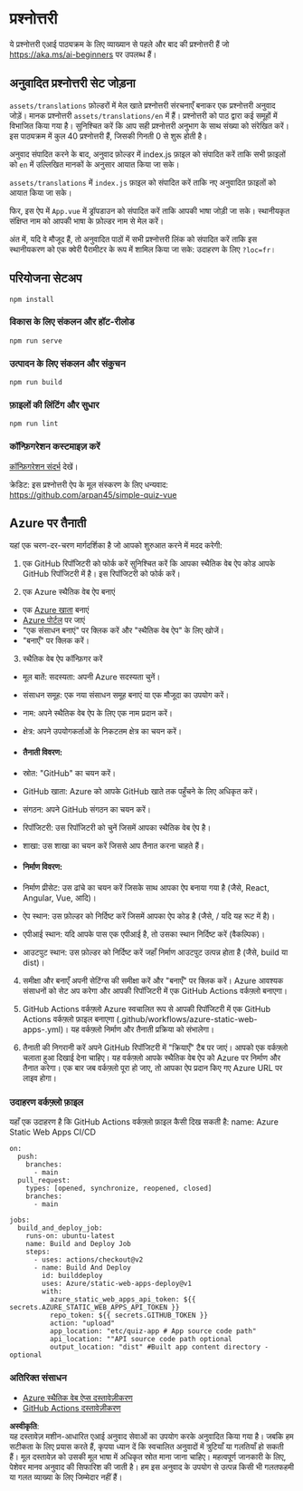 # प्रश्नोत्तरी

ये प्रश्नोत्तरी एआई पाठ्यक्रम के लिए व्याख्यान से पहले और बाद की प्रश्नोत्तरी हैं जो https://aka.ms/ai-beginners पर उपलब्ध हैं।

## अनुवादित प्रश्नोत्तरी सेट जोड़ना

`assets/translations` फ़ोल्डरों में मेल खाते प्रश्नोत्तरी संरचनाएँ बनाकर एक प्रश्नोत्तरी अनुवाद जोड़ें। मानक प्रश्नोत्तरी `assets/translations/en` में हैं। प्रश्नोत्तरी को पाठ द्वारा कई समूहों में विभाजित किया गया है। सुनिश्चित करें कि आप सही प्रश्नोत्तरी अनुभाग के साथ संख्या को संरेखित करें। इस पाठ्यक्रम में कुल 40 प्रश्नोत्तरी हैं, जिसकी गिनती 0 से शुरू होती है।

अनुवाद संपादित करने के बाद, अनुवाद फ़ोल्डर में index.js फ़ाइल को संपादित करें ताकि सभी फ़ाइलों को `en` में उल्लिखित मानकों के अनुसार आयात किया जा सके।

`assets/translations` में `index.js` फ़ाइल को संपादित करें ताकि नए अनुवादित फ़ाइलों को आयात किया जा सके।

फिर, इस ऐप में `App.vue` में ड्रॉपडाउन को संपादित करें ताकि आपकी भाषा जोड़ी जा सके। स्थानीयकृत संक्षिप्त नाम को आपकी भाषा के फ़ोल्डर नाम से मेल करें।

अंत में, यदि वे मौजूद हैं, तो अनुवादित पाठों में सभी प्रश्नोत्तरी लिंक को संपादित करें ताकि इस स्थानीयकरण को एक क्वेरी पैरामीटर के रूप में शामिल किया जा सके: उदाहरण के लिए `?loc=fr`।

## परियोजना सेटअप

```
npm install
```

### विकास के लिए संकलन और हॉट-रीलोड

```
npm run serve
```

### उत्पादन के लिए संकलन और संकुचन

```
npm run build
```

### फ़ाइलों की लिंटिंग और सुधार

```
npm run lint
```

### कॉन्फ़िगरेशन कस्टमाइज़ करें

[कॉन्फ़िगरेशन संदर्भ](https://cli.vuejs.org/config/) देखें।

क्रेडिट: इस प्रश्नोत्तरी ऐप के मूल संस्करण के लिए धन्यवाद: https://github.com/arpan45/simple-quiz-vue

## Azure पर तैनाती

यहां एक चरण-दर-चरण मार्गदर्शिका है जो आपको शुरुआत करने में मदद करेगी:

1. एक GitHub रिपॉजिटरी को फोर्क करें
सुनिश्चित करें कि आपका स्थैतिक वेब ऐप कोड आपके GitHub रिपॉजिटरी में है। इस रिपॉजिटरी को फोर्क करें।

2. एक Azure स्थैतिक वेब ऐप बनाएं
- एक [Azure खाता](http://azure.microsoft.com) बनाएं
- [Azure पोर्टल](https://portal.azure.com) पर जाएं 
- "एक संसाधन बनाएं" पर क्लिक करें और "स्थैतिक वेब ऐप" के लिए खोजें।
- "बनाएँ" पर क्लिक करें।

3. स्थैतिक वेब ऐप कॉन्फ़िगर करें
- मूल बातें: सदस्यता: अपनी Azure सदस्यता चुनें।
- संसाधन समूह: एक नया संसाधन समूह बनाएं या एक मौजूदा का उपयोग करें।
- नाम: अपने स्थैतिक वेब ऐप के लिए एक नाम प्रदान करें।
- क्षेत्र: अपने उपयोगकर्ताओं के निकटतम क्षेत्र का चयन करें।

- #### तैनाती विवरण:
- स्रोत: "GitHub" का चयन करें।
- GitHub खाता: Azure को आपके GitHub खाते तक पहुँचने के लिए अधिकृत करें।
- संगठन: अपने GitHub संगठन का चयन करें।
- रिपॉजिटरी: उस रिपॉजिटरी को चुनें जिसमें आपका स्थैतिक वेब ऐप है।
- शाखा: उस शाखा का चयन करें जिससे आप तैनात करना चाहते हैं।

- #### निर्माण विवरण:
- निर्माण प्रीसेट: उस ढांचे का चयन करें जिसके साथ आपका ऐप बनाया गया है (जैसे, React, Angular, Vue, आदि)।
- ऐप स्थान: उस फ़ोल्डर को निर्दिष्ट करें जिसमें आपका ऐप कोड है (जैसे, / यदि यह रूट में है)।
- एपीआई स्थान: यदि आपके पास एक एपीआई है, तो उसका स्थान निर्दिष्ट करें (वैकल्पिक)।
- आउटपुट स्थान: उस फ़ोल्डर को निर्दिष्ट करें जहाँ निर्माण आउटपुट उत्पन्न होता है (जैसे, build या dist)।

4. समीक्षा और बनाएँ
अपनी सेटिंग्स की समीक्षा करें और "बनाएँ" पर क्लिक करें। Azure आवश्यक संसाधनों को सेट अप करेगा और आपकी रिपॉजिटरी में एक GitHub Actions वर्कफ़्लो बनाएगा।

5. GitHub Actions वर्कफ़्लो
Azure स्वचालित रूप से आपकी रिपॉजिटरी में एक GitHub Actions वर्कफ़्लो फ़ाइल बनाएगा (.github/workflows/azure-static-web-apps-<name>.yml)। यह वर्कफ़्लो निर्माण और तैनाती प्रक्रिया को संभालेगा।

6. तैनाती की निगरानी करें
अपने GitHub रिपॉजिटरी में "क्रियाएँ" टैब पर जाएं।
आपको एक वर्कफ़्लो चलाता हुआ दिखाई देना चाहिए। यह वर्कफ़्लो आपके स्थैतिक वेब ऐप को Azure पर निर्माण और तैनात करेगा।
एक बार जब वर्कफ़्लो पूरा हो जाए, तो आपका ऐप प्रदान किए गए Azure URL पर लाइव होगा।

### उदाहरण वर्कफ़्लो फ़ाइल

यहाँ एक उदाहरण है कि GitHub Actions वर्कफ़्लो फ़ाइल कैसी दिख सकती है:
name: Azure Static Web Apps CI/CD
```
on:
  push:
    branches:
      - main
  pull_request:
    types: [opened, synchronize, reopened, closed]
    branches:
      - main

jobs:
  build_and_deploy_job:
    runs-on: ubuntu-latest
    name: Build and Deploy Job
    steps:
      - uses: actions/checkout@v2
      - name: Build And Deploy
        id: builddeploy
        uses: Azure/static-web-apps-deploy@v1
        with:
          azure_static_web_apps_api_token: ${{ secrets.AZURE_STATIC_WEB_APPS_API_TOKEN }}
          repo_token: ${{ secrets.GITHUB_TOKEN }}
          action: "upload"
          app_location: "etc/quiz-app # App source code path"
          api_location: ""API source code path optional
          output_location: "dist" #Built app content directory - optional
```

### अतिरिक्त संसाधन
- [Azure स्थैतिक वेब ऐप्स दस्तावेज़ीकरण](https://learn.microsoft.com/azure/static-web-apps/getting-started)
- [GitHub Actions दस्तावेज़ीकरण](https://docs.github.com/actions/use-cases-and-examples/deploying/deploying-to-azure-static-web-app)

**अस्वीकृति**:  
यह दस्तावेज़ मशीन-आधारित एआई अनुवाद सेवाओं का उपयोग करके अनुवादित किया गया है। जबकि हम सटीकता के लिए प्रयास करते हैं, कृपया ध्यान दें कि स्वचालित अनुवादों में त्रुटियाँ या गलतियाँ हो सकती हैं। मूल दस्तावेज़ को उसकी मूल भाषा में अधिकृत स्रोत माना जाना चाहिए। महत्वपूर्ण जानकारी के लिए, पेशेवर मानव अनुवाद की सिफारिश की जाती है। हम इस अनुवाद के उपयोग से उत्पन्न किसी भी गलतफहमी या गलत व्याख्या के लिए जिम्मेदार नहीं हैं।